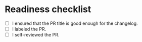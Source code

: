 # Readiness checklist

- [ ] I ensured that the PR title is good enough for the changelog.
- [ ] I labeled the PR.
- [ ] I self-reviewed the PR.

<!-- # Description -->
